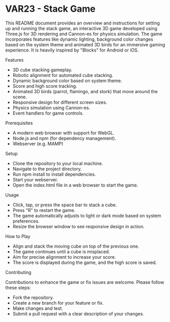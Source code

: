 # VAR23 - Stack Game

This README document provides an overview and instructions for setting up and running the stack game, 
an interactive 3D game developed using Three.js for 3D rendering and Cannon-es for physics simulation. 
The game incorporates features like dynamic lighting, background color changes based on the system theme 
and animated 3D birds for an immersive gaming experience. It is heavily inspired by "Blocks" for Android or iOS.

Features

- 3D cube stacking gameplay.
- Robotic alignment for automated cube stacking.
- Dynamic background color based on system theme.
- Score and high score tracking.
- Animated 3D birds (parrot, flamingo, and stork) that move around the scene.
- Responsive design for different screen sizes.
- Physics simulation using Cannon-es.
- Event handlers for game controls.

Prerequisites

- A modern web browser with support for WebGL.
- Node.js and npm (for dependency management).
- Webserver (e.g. MAMP)

Setup

- Clone the repository to your local machine.
- Navigate to the project directory.
- Run npm install to install dependencies.
- Start your webserver.
- Open the index.html file in a web browser to start the game.

Usage

- Click, tap, or press the space bar to stack a cube.
- Press "R" to restart the game.
- The game automatically adjusts to light or dark mode based on system preferences.
- Resize the browser window to see responsive design in action.
  
How to Play

- Align and stack the moving cube on top of the previous one.
- The game continues until a cube is misplaced.
- Aim for precise alignment to increase your score.
- The score is displayed during the game, and the high score is saved.
  
Contributing

Contributions to enhance the game or fix issues are welcome. Please follow these steps:

- Fork the repository.
- Create a new branch for your feature or fix.
- Make changes and test.
- Submit a pull request with a clear description of your changes.
